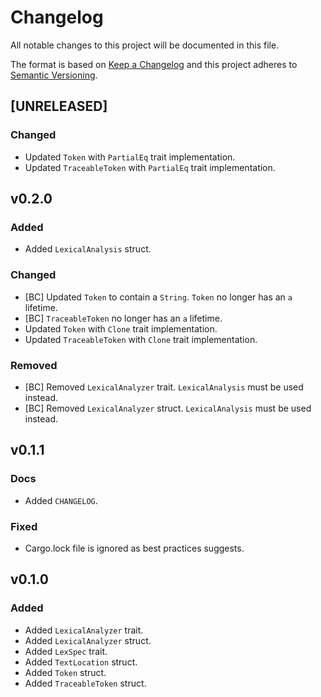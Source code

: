 # Changelog
All notable changes to this project will be documented in this file.

The format is based on [Keep a Changelog](http://keepachangelog.com/en/1.0.0/)
and this project adheres to [Semantic Versioning](http://semver.org/spec/v2.0.0.html).

<!--
## [UNRELEASED]

### Added
### Changed
### Deprecated
### Removed
### Fixed
### Security
### Docs
-->
## [UNRELEASED]

### Changed
- Updated `Token` with `PartialEq` trait implementation.
- Updated `TraceableToken` with `PartialEq` trait implementation.




## v0.2.0

### Added
- Added `LexicalAnalysis` struct.

### Changed
- [BC] Updated `Token` to contain a `String`. `Token` no longer has an `a` lifetime.
- [BC] `TraceableToken` no longer has an `a` lifetime.
- Updated `Token` with `Clone` trait implementation.
- Updated `TraceableToken` with `Clone` trait implementation.

### Removed
- [BC] Removed `LexicalAnalyzer` trait. `LexicalAnalysis` must be used instead.
- [BC] Removed `LexicalAnalyzer` struct. `LexicalAnalysis` must be used instead.




## v0.1.1

### Docs
 - Added `CHANGELOG`.

### Fixed
 - Cargo.lock file is ignored as best practices suggests.




## v0.1.0

### Added
- Added `LexicalAnalyzer` trait.
- Added `LexicalAnalyzer` struct.
- Added `LexSpec` trait.
- Added `TextLocation` struct.
- Added `Token` struct.
- Added `TraceableToken` struct.
